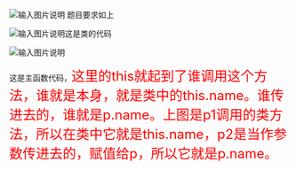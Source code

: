 ![输入图片说明](/imgs/2024-09-23/3jl5hFS3XjcQs34v.png)
题目要求如上

![输入图片说明](/imgs/2024-09-23/FLwe5gSqwHqlKnJ8.png)这是类的代码

![输入图片说明](/imgs/2024-09-23/Cp3vamnFolwJmmMG.png)

这是主函数代码，<font size=5 color=red>这里的this就起到了谁调用这个方法，谁就是本身，就是类中的this.name。谁传进去的，谁就是p.name。上图是p1调用的类方法，所以在类中它就是this.name，p2是当作参数传进去的，赋值给p，所以它就是p.name。


